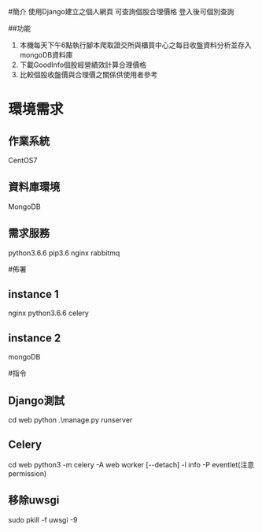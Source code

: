 #簡介
使用Django建立之個人網頁
可查詢個股合理價格
登入後可個別查詢

##功能
1. 本機每天下午6點執行腳本爬取證交所與櫃買中心之每日收盤資料分析並存入mongoDB資料庫
2. 下載GoodInfo個股經營績效計算合理價格
3. 比較個股收盤價與合理價之關係供使用者參考


# 環境需求
## 作業系統 
CentOS7

## 資料庫環境
MongoDB

## 需求服務
python3.6.6
pip3.6
nginx
rabbitmq

#佈署
## instance 1
nginx
python3.6.6
celery

## instance 2
mongoDB

#指令
## Django測試
cd web
python .\manage.py runserver

## Celery
cd web
python3 -m celery -A web worker [--detach] -l info -P eventlet(注意permission)

## 移除uwsgi
sudo pkill -f uwsgi -9
